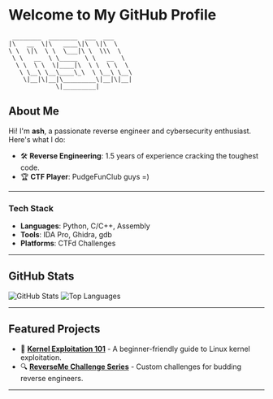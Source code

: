 # Welcome to My GitHub Profile

```
 ________  ________  ___  ___     
|\   __  \|\   ____\|\  \|\  \    
\ \  \|\  \ \  \___|\ \  \\\  \   
 \ \   __  \ \_____  \ \   __  \  
  \ \  \ \  \|____|\  \ \  \ \  \ 
   \ \__\ \__\____\_\  \ \__\ \__\
    \|__|\|__|\_________\|__|\|__|
             \|_________|                                       
```

## About Me
Hi! I'm **ash**, a passionate reverse engineer and cybersecurity enthusiast. Here's what I do:

- 🛠 **Reverse Engineering**: 1.5 years of experience cracking the toughest code.
- 🏆 **CTF Player**: PudgeFunClub guys =)

---

### Tech Stack

- **Languages**: Python, C/C++, Assembly
- **Tools**: IDA Pro, Ghidra, gdb
- **Platforms**: CTFd Challenges

---

## GitHub Stats
![GitHub Stats](https://github-readme-stats.vercel.app/api?username=And-oss&show_icons=true&theme=radical)
![Top Languages](https://github-readme-stats.vercel.app/api/top-langs/?username=And-oss&layout=compact&theme=radical)

---

## Featured Projects

- 🔗 [**Kernel Exploitation 101**](https://github.com/And-oss/kernel-exploitation-101) - A beginner-friendly guide to Linux kernel exploitation.
- 🔍 [**ReverseMe Challenge Series**](https://github.com/And-oss/reverseme-series) - Custom challenges for budding reverse engineers.

---
